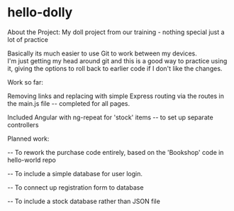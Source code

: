 # hello-dolly
About the Project:
My doll project from our training - nothing special just a lot of practice

Basically its much easier to use Git to work between my devices.  
I'm just getting my head around git and this is a good way to practice using it, giving the options to roll back to earlier code if I don't like the changes.

Work so far:

Removing links and replacing with simple Express routing via the routes in the main.js file -- completed for all pages.

Included Angular with ng-repeat for 'stock' items -- to set up separate controllers

Planned work:

-- To rework the purchase code entirely, based on the 'Bookshop' code in hello-world repo

-- To include a simple database for user login.

-- To connect up registration form to database

-- To include a stock database rather than JSON file


